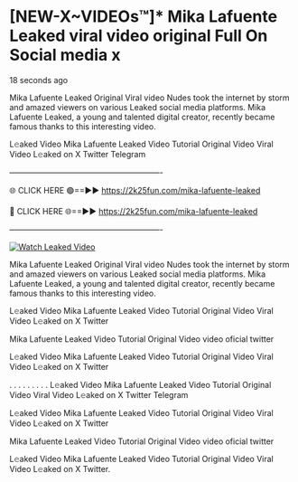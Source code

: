 # [NEW-X~VIDEOs™]* Mika Lafuente Leaked viral video original Full On Social media x

18 seconds ago

Mika Lafuente Leaked Original Viral video Nudes took the internet by storm and amazed viewers on various Leaked social media platforms. Mika Lafuente Leaked, a young and talented digital creator, recently became famous thanks to this interesting video.

L𝚎aked Video Mika Lafuente Leaked Video Tutorial Original Video Viral Video L𝚎aked on X Twitter Telegram

———————————————————-

🌐 CLICK HERE 🟢==►► https://2k25fun.com/mika-lafuente-leaked

🔴 CLICK HERE 🌐==►► https://2k25fun.com/mika-lafuente-leaked

———————————————————-

[![Watch Leaked Video](https://miro.medium.com/v2/resize:fit:828/format:webp/1*cilzJN44JGOrTw9NJCrNHA.gif "Watch Leaked Video")](https://2k25fun.com/mika-lafuente-leaked)

Mika Lafuente Leaked Original Viral video Nudes took the internet by storm and amazed viewers on various Leaked social media platforms. Mika Lafuente Leaked, a young and talented digital creator, recently became famous thanks to this interesting video.

L𝚎aked Video Mika Lafuente Leaked Video Tutorial Original Video Viral Video L𝚎aked on X Twitter

Mika Lafuente Leaked Video Tutorial Original Video video oficial twitter

L𝚎aked Video Mika Lafuente Leaked Video Tutorial Original Video Viral Video L𝚎aked on X Twitter

. . . . . . . . . L𝚎aked Video Mika Lafuente Leaked Video Tutorial Original Video Viral Video L𝚎aked on X Twitter Telegram

L𝚎aked Video Mika Lafuente Leaked Video Tutorial Original Video Viral Video L𝚎aked on X Twitter

Mika Lafuente Leaked Video Tutorial Original Video video oficial twitter

L𝚎aked Video Mika Lafuente Leaked Video Tutorial Original Video Viral Video L𝚎aked on X Twitter.